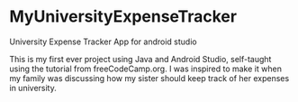# MyUniversityExpenseTracker
University Expense Tracker App for android studio

This is my first ever project using Java and Android Studio, self-taught using the tutorial from freeCodeCamp.org. I was inspired to make it when my 
family was discussing how my sister should keep track of her expenses in university.
